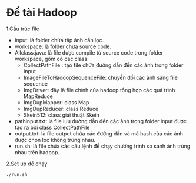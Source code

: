 # Đề tài Hadoop


1.Cấu trúc file
- input: là folder chứa tập ảnh cần lọc.
- workspace: là folder chứa source code.
- Allclass.java: là file được compile từ source code trong folder workspace, gồm có các class:
	+ CollectPathFile : tạo file chứa đường dẫn đến các ảnh trong folder input
	+ ImageFileToHadoopSequenceFile: chuyển đổi các ảnh sang file sequence
	+ ImgDriver: đây là file chính của hadoop tổng hợp các quá trình MapReduce
	+ ImgDupMapper: class Map
	+ ImgDupReducer: class Reduce
	+ Skein512: class giải thuật Skein
- pathinput.txt: là file lưu đường dẫn đến các ảnh trong folder input được tạo ra bởi class CollectPathFile
- output.txt: là file output chứa các đường dẫn và mã hash của các ảnh được chọn lọc không trùng nhau.
- run.sh: là file chứa các câu lệnh để chạy chương trình so sánh ảnh trùng nhau trên hadoop.


2.Set up để chạy 
```bash
./run.sh
```




